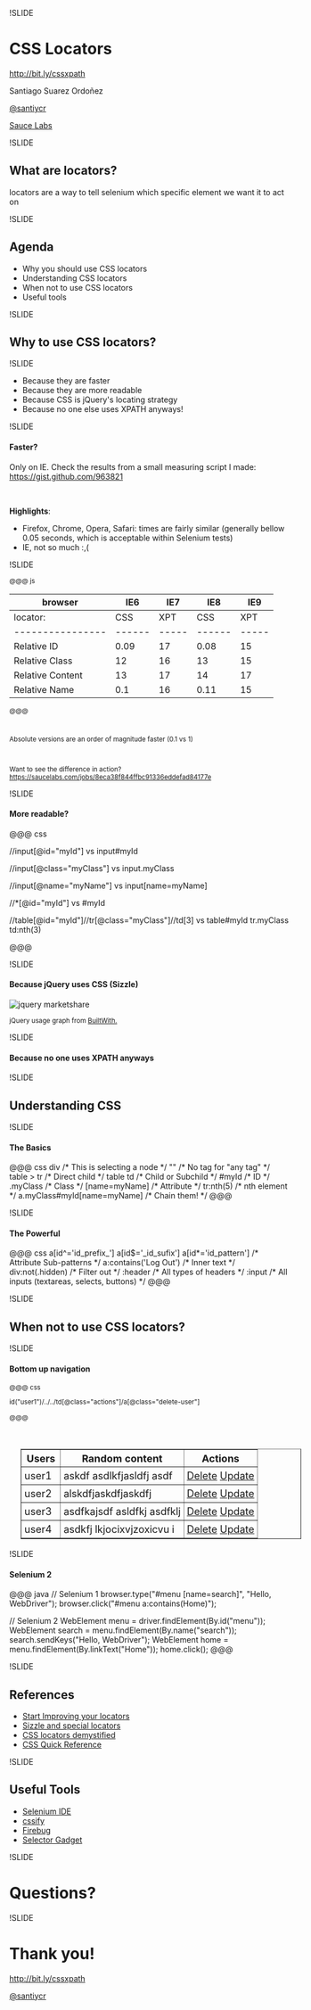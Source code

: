 !SLIDE

# CSS Locators
<http://bit.ly/cssxpath>

Santiago Suarez Ordoñez

[@santiycr](http://twitter.com/santiycr)

[Sauce Labs](http://saucelabs.com)

!SLIDE

## What are locators?

locators are a way to tell selenium which specific element we want it to act on

!SLIDE


## Agenda

* Why you should use CSS locators
* Understanding CSS locators
* When not to use CSS locators
* Useful tools

!SLIDE

## Why to use CSS locators?

!SLIDE

* Because they are faster
* Because they are more readable
* Because CSS is jQuery's locating strategy
* Because no one else uses XPATH anyways!

!SLIDE

#### Faster?

Only on IE. Check the results from a small measuring script I made: <https://gist.github.com/963821>

<br />

**Highlights**:

* Firefox, Chrome, Opera, Safari: times are fairly similar (generally bellow 0.05 seconds, which is acceptable within Selenium tests)
* IE, not so much :,(

!SLIDE

<small>
@@@ js

browser         |     IE6    |     IE7    |     IE8    |     IE9    |
----------------|------------|------------|------------|------------|
locator:        | CSS  | XPT | CSS  | XPT | CSS  | XPT | CSS  | XPT |
----------------|------|-----|------|-----|------|-----|------|-----|
Relative ID     | 0.09 | 17  | 0.08 | 15  | 0.10 | 17  | 0.09 | 30  |
Relative Class  | 12   | 16  | 13   | 15  | 13   | 17  | 22   | 30  |
Relative Content| 13   | 17  | 14   | 17  | 16   | 18  | 27   | 32  |
Relative Name   | 0.1  | 16  | 0.11 | 15  | 0.11 | 17  | 0.09 | 29  |

@@@

<br />

Absolute versions are an order of magnitude faster (0.1 vs 1)

<br />

Want to see the difference in action? <https://saucelabs.com/jobs/8eca38f844ffbc91336eddefad84177e>
</small>

!SLIDE

#### More readable?

@@@ css

//input[@id="myId"] vs input#myId

//input[@class="myClass"] vs input.myClass

//input[@name="myName"] vs input[name=myName]

//*[@id="myId"] vs #myId

//table[@id="myId"]//tr[@class="myClass"]//td[3]
vs
table#myId tr.myClass td:nth(3)

@@@

!SLIDE

#### Because jQuery uses CSS (Sizzle)

![jquery marketshare](http://farm3.static.flickr.com/2790/4465177118_bfa8845239_o.png)

<small>jQuery usage graph from [BuiltWith.](http://trends.builtwith.com/javascript/JQuery)</small>

!SLIDE

#### Because no one uses XPATH anyways

!SLIDE

## Understanding CSS

!SLIDE

#### The Basics

@@@ css
  div /\* This is selecting a node \*/
  ""   /\* No tag for "any tag" \*/
  table > tr /\* Direct child \*/
  table td /\* Child or Subchild \*/
  #myId /\* ID \*/
  .myClass /\* Class \*/
  [name=myName] /\* Attribute \*/
  tr:nth(5) /\* nth element \*/
  a.myClass#myId[name=myName] /\* Chain them! \*/
@@@

!SLIDE

#### The Powerful

@@@ css
  a[id^='id_prefix_']
  a[id$='_id_sufix']
  a[id*='id_pattern'] /\* Attribute Sub-patterns \*/
  a:contains('Log Out') /\* Inner text \*/
  div:not(.hidden) /\* Filter out \*/
  :header /\* All types of headers \*/
  :input /\* All inputs (textareas, selects, buttons) \*/
@@@

!SLIDE

## When not to use CSS locators?

!SLIDE

#### Bottom up navigation

<small>
@@@ css

id("user1")/../../td[@class="actions"]/a[@class="delete-user"]

@@@
</small>

<br/>

<table style="margin-left:20px;font-size:18px" border="1">
<tr><th>Users</th><th>Random content</th><th>Actions</th></tr>
<tr><td style="padding:5px">user1</td><td style="padding:5px">askdf asdlkfjasldfj asdf</td><td style="padding:5px"><a href="#">Delete</a> <a href="#">Update</a></td></tr>
<tr><td style="padding:5px">user2</td><td style="padding:5px">alskdfjaskdfjaskdfj</td><td style="padding:5px"><a href="#">Delete</a> <a href="#">Update</a></td></tr>
<tr><td style="padding:5px">user3</td><td style="padding:5px">asdfkajsdf asldfkj asdfklj</td><td style="padding:5px"><a href="#">Delete</a> <a href="#">Update</a></td></tr>
<tr><td style="padding:5px">user4</td><td style="padding:5px">asdkfj lkjocixvjzoxicvu i</td><td style="padding:5px"><a href="#">Delete</a> <a href="#">Update</a></td></tr>
</table>

!SLIDE

#### Selenium 2

@@@ java
  // Selenium 1
  browser.type("#menu [name=search]", "Hello, WebDriver");
  browser.click("#menu a:contains(Home)");
  
  // Selenium 2
  WebElement menu = driver.findElement(By.id("menu"));
  WebElement search = menu.findElement(By.name("search"));
  search.sendKeys("Hello, WebDriver");
  WebElement home = menu.findElement(By.linkText("Home"));
  home.click();
@@@

!SLIDE

## References

* [Start Improving your locators](http://saucelabs.com/blog/index.php/2009/10/selenium-tip-of-the-week-start-improving-your-locators/)
* [Sizzle and special locators](http://saucelabs.com/blog/index.php/2011/01/why-jquery-in-selenium-css-locators-is-the-way-to-go/)
* [CSS locators demystified](http://saucelabs.com/blog/index.php/2010/01/selenium-totw-css-selectors-in-selenium-demystified/)
* [CSS Quick Reference](http://saucelabs.com/downloads/documentation/css-selector-quickreference.pdf)

!SLIDE

## Useful Tools

* [Selenium IDE](http://seleniumhq.org/download/)
* [cssify](https://github.com/santiycr/cssify)
* [Firebug](http://getfirebug.com/)
* [Selector Gadget](http://www.selectorgadget.com/)

!SLIDE

# Questions?

!SLIDE

# Thank you!

<http://bit.ly/cssxpath>

[@santiycr](http://twitter.com/santiycr)

